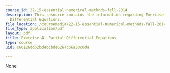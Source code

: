 ```yaml
---
course_id: 22-15-essential-numerical-methods-fall-2014
description: This resource contains the information regarding Exercise 4. Partial
  Differential Equations.
file_location: /coursemedia/22-15-essential-numerical-methods-fall-2014/c66126dd62bdebcbde6267c56a30c0da_MIT22_15F14_ex04.pdf
file_type: application/pdf
layout: pdf
title: Exercise 4. Partial Differential Equations
type: course
uid: c66126dd62bdebcbde6267c56a30c0da

---
```

None